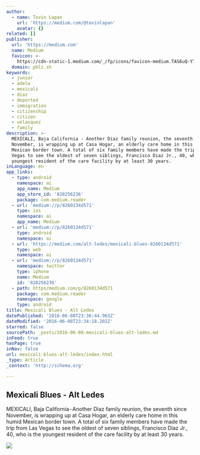 ```yaml
---
author:
  - name: Tovin Lapan
    url: 'https://medium.com/@tovinlapan'
    avatar: {}
related: []
publisher:
  url: 'https://medium.com'
  name: Medium
  favicon: >-
    https://cdn-static-1.medium.com/_/fp/icons/favicon-medium.TAS6uQ-Y7kcKgi0xjcYHXw.ico
  domain: pbli.sh
keywords:
  - junior
  - adela
  - mexicali
  - diaz
  - deported
  - immigration
  - citizenship
  - citizen
  - velasquez
  - family
description: >-
  MEXICALI, Baja California - Another Diaz family reunion, the seventh since
  November, is wrapping up at Casa Hogar, an elderly care home in this humid
  Mexican border town. A total of six family members have made the trip from Las
  Vegas to see the oldest of seven siblings, Francisco Diaz Jr., 40, who is the
  youngest resident of the care facility by at least 30 years.
inLanguage: en
app_links:
  - type: android
    namespace: ai
    app_name: Medium
    app_store_id: '828256236'
    package: com.medium.reader
  - url: 'medium://p/8260134d571'
    type: ios
    namespace: ai
    app_name: Medium
  - url: 'medium://p/8260134d571'
    type: android
    namespace: ai
  - url: 'https://medium.com/alt-ledes/mexicali-blues-8260134d571'
    type: web
    namespace: ai
  - url: 'medium://p/8260134d571'
    namespace: twitter
    type: iphone
    name: Medium
    id: '828256236'
  - path: https/medium.com/p/8260134d571
    package: com.medium.reader
    namespace: google
    type: android
title: Mexicali Blues - Alt Ledes
datePublished: '2016-06-08T23:36:44.963Z'
dateModified: '2016-06-08T23:34:18.202Z'
starred: false
sourcePath: _posts/2016-06-08-mexicali-blues-alt-ledes.md
inFeed: true
hasPage: true
inNav: false
url: mexicali-blues-alt-ledes/index.html
_type: Article
_context: 'http://schema.org'

---
```

<article style=""><h1>Mexicali Blues - Alt Ledes</h1><p>MEXICALI, Baja California - Another Diaz family reunion, the seventh since November, is wrapping up at Casa Hogar, an elderly care home in this humid Mexican border town. A total of six family members have made the trip from Las Vegas to see the oldest of seven siblings, Francisco Diaz Jr., 40, who is the youngest resident of the care facility by at least 30 years.</p><img src="https://cdn-images-1.medium.com/max/1200/1*HVM0-9ljnuIZUV2XEDh6bA.jpeg" /></article>